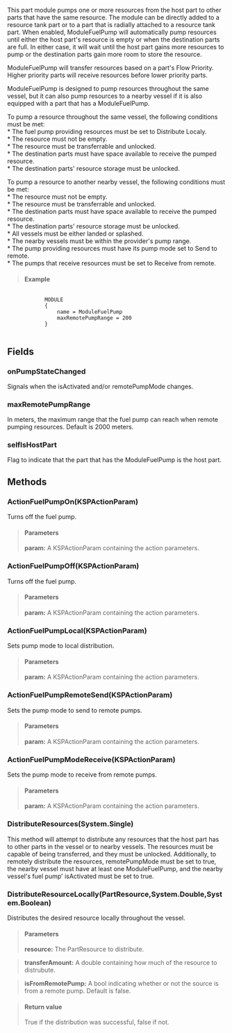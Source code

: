             
This part module pumps one or more resources from the host part to other parts that have the same resource. The module can be directly added to a resource tank part or to a part that is radially attached to a resource tank part. When enabled, ModuleFuelPump will automatically pump resources until either the host part's resource is empty or when the destination parts are full. In either case, it will wait until the host part gains more resources to pump or the destination parts gain more room to store the resource.
            
ModuleFuelPump will transfer resources based on a part's Flow Priority. Higher priority parts will receive resources before lower priority parts.  
            
ModuleFuelPump is designed to pump resources throughout the same vessel, but it can also pump resources to a nearby vessel if it is also equipped with a part that has a ModuleFuelPump.  
            
To pump a resource throughout the same vessel, the following conditions must be met:  
            * The fuel pump providing resources must be set to Distribute Localy.  
            * The resource must not be empty.  
            * The resource must be transferrable and unlocked.  
            * The destination parts must have space available to receive the pumped resource.  
            * The destination parts' resource storage must be unlocked.  
            
To pump a resource to another nearby vessel, the following conditions must be met:  
            * The resource must not be empty.  
            * The resource must be transferrable and unlocked.  
            * The destination parts must have space available to receive the pumped resource.  
            * The destination parts' resource storage must be unlocked.  
            * All vessels must be either landed or splashed.  
            * The nearby vessels must be within the provider's pump range.  
            * The pump providing resources must have its pump mode set to Send to remote.  
            * The pumps that receive resources must be set to Receive from remote.  
            
            
> #### Example
```

            MODULE
            {
                name = ModuleFuelPump
                maxRemotePumpRange = 200
            }
            
```

            
        
## Fields

### onPumpStateChanged
Signals when the isActivated and/or remotePumpMode changes.
### maxRemotePumpRange
In meters, the maximum range that the fuel pump can reach when remote pumping resources. Default is 2000 meters.
### selfIsHostPart
Flag to indicate that the part that has the ModuleFuelPump is the host part.
## Methods


### ActionFuelPumpOn(KSPActionParam)
Turns off the fuel pump.
> #### Parameters
> **param:** A KSPActionParam containing the action parameters.


### ActionFuelPumpOff(KSPActionParam)
Turns off the fuel pump.
> #### Parameters
> **param:** A KSPActionParam containing the action parameters.


### ActionFuelPumpLocal(KSPActionParam)
Sets pump mode to local distribution.
> #### Parameters
> **param:** A KSPActionParam containing the action parameters.


### ActionFuelPumpRemoteSend(KSPActionParam)
Sets the pump mode to send to remote pumps.
> #### Parameters
> **param:** A KSPActionParam containing the action parameters.


### ActionFuelPumpModeReceive(KSPActionParam)
Sets the pump mode to receive from remote pumps.
> #### Parameters
> **param:** A KSPActionParam containing the action parameters.


### DistributeResources(System.Single)
This method will attempt to distribute any resources that the host part has to other parts in the vessel or to nearby vessels. The resources must be capable of being transferred, and they must be unlocked. Additionally, to remotely distribute the resources, remotePumpMode must be set to true, the nearby vessel must have at least one ModuleFuelPump, and the nearby vessel's fuel pump' isActivated must be set to true.

### DistributeResourceLocally(PartResource,System.Double,System.Boolean)
Distributes the desired resource locally throughout the vessel.
> #### Parameters
> **resource:** The PartResource to distribute.

> **transferAmount:** A double containing how much of the resource to distrubute.

> **isFromRemotePump:** A bool indicating whether or not the source is from a remote pump. Default is false.

> #### Return value
> True if the distribution was successful, false if not.

